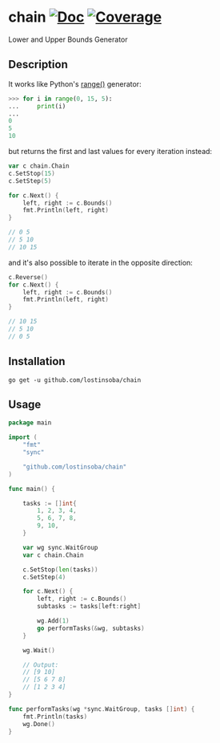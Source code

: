 # chain [![Doc][doc-badge]][doc-uri] [![Coverage][coverage-badge]][coverage-uri]

Lower and Upper Bounds Generator

## Description

It works like Python's [range()](https://docs.python.org/3/library/stdtypes.html#range) generator:
```python
>>> for i in range(0, 15, 5):
...     print(i)
... 
0
5
10
```

but returns the first and last values for every iteration instead:

```go
var c chain.Chain
c.SetStop(15)
c.SetStep(5)

for c.Next() {
    left, right := c.Bounds()
    fmt.Println(left, right)
}

// 0 5
// 5 10
// 10 15
```

and it's also possible to iterate in the opposite direction:

```go
c.Reverse()
for c.Next() {
    left, right := c.Bounds()
    fmt.Println(left, right)
}

// 10 15
// 5 10
// 0 5
```

## Installation

```shell
go get -u github.com/lostinsoba/chain
```

## Usage

```go
package main

import (
    "fmt"
    "sync"

    "github.com/lostinsoba/chain"
)

func main() {

    tasks := []int{
        1, 2, 3, 4,
        5, 6, 7, 8,
        9, 10,
    }

    var wg sync.WaitGroup
    var c chain.Chain

    c.SetStop(len(tasks))
    c.SetStep(4)

    for c.Next() {
        left, right := c.Bounds()
        subtasks := tasks[left:right]

        wg.Add(1)
        go performTasks(&wg, subtasks)
    }

    wg.Wait()

    // Output:
    // [9 10]
    // [5 6 7 8]
    // [1 2 3 4]
}

func performTasks(wg *sync.WaitGroup, tasks []int) {
    fmt.Println(tasks)
    wg.Done()
}
```

[doc-badge]: https://pkg.go.dev/badge/github.com/lostinsoba/chain.svg
[doc-uri]: https://pkg.go.dev/github.com/lostinsoba/chain
[coverage-badge]: https://codecov.io/gh/lostinsoba/chain/branch/main/graph/badge.svg
[coverage-uri]: https://codecov.io/gh/lostinsoba/chain